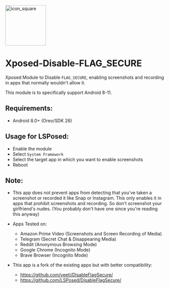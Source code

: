 <img width="128" height="128" src="https://i.imgur.com/MFgAUdY.png" alt="icon_square">

# Xposed-Disable-FLAG_SECURE

Xposed Module to Disable `FLAG_SECURE`, enabling screenshots and recording in apps that normally wouldn't allow it.

This module is to specifically support Android 8-11.

## Requirements:

- Android 8.0+ (Oreo/SDK 26)

## Usage for LSPosed:

- Enable the module
- Select `System Framework`
- Select the target app in which you want to enable screenshots
- Reboot

## Note:

- This app does not prevent apps from detecting that you've taken a screenshot or recorded it like Snap or Instagram.
  This only enables it in apps that prohibit screenshots and recording. So don't screenshot your girlfriend's nudes.
  (You probably don't have one since you're reading this anyway)


- Apps Tested on:
    - Amazon Prime Video (Screenshots and Screen Recording of Media)
    - Telegram (Secret Chat & Disappearing Media)
    - Reddit (Anonymous Browsing Mode)
    - Google Chrome (Incognito Mode)
    - Brave Browser (Incognito Mode)


- This app is a fork of the existing apps but with better compatibility:
    - https://github.com/veeti/DisableFlagSecure/
    - https://github.com/LSPosed/DisableFlagSecure/
